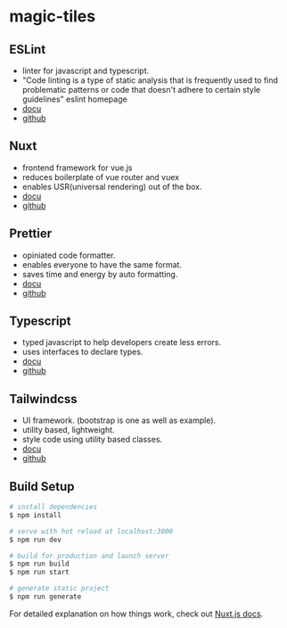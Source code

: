 # magic-tiles

## ESLint

- linter for javascript and typescript.
- "Code linting is a type of static analysis that is frequently used to find
problematic patterns or code that doesn't adhere to certain style guidelines"
eslint homepage
- [docu](https://eslint.org/docs/rules/)
- [github](https://github.com/eslint/eslint)

## Nuxt

- frontend framework for vue.js
- reduces boilerplate of vue router and vuex
- enables USR(universal rendering) out of the box.
- [docu](https://nuxtjs.org/)
- [github](https://github.com/nuxt/nuxtjs.org)

## Prettier

- opiniated code formatter.
- enables everyone to have the same format.
- saves time and energy by auto formatting.
- [docu](https://prettier.io/docs/en/index.html)
- [github](https://github.com/prettier/prettier)

## Typescript

- typed javascript to help developers create less errors.
- uses interfaces to declare types.
- [docu](https://www.typescriptlang.org/docs/handbook/intro.html)
- [github](https://github.com/Microsoft/TypeScript)

## Tailwindcss

- UI framework. (bootstrap is one as well as example).
- utility based, lightweight.
- style code using utility based classes.
- [docu](https://tailwindcss.com/docs)
- [github](https://github.com/tailwindlabs/tailwindcss)


## Build Setup

```bash
# install dependencies
$ npm install

# serve with hot reload at localhost:3000
$ npm run dev

# build for production and launch server
$ npm run build
$ npm run start

# generate static project
$ npm run generate
```

For detailed explanation on how things work, check out [Nuxt.js docs](https://nuxtjs.org).
